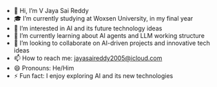 - 👋 Hi, I’m V Jaya Sai Reddy
- 🎓 I’m currently studying at Woxsen University, in my final year
- 👀 I’m interested in AI and its future technology ideas
- 🌱 I’m currently learning about AI agents and LLM working structure
- 💞️ I’m looking to collaborate on AI-driven projects and innovative tech ideas
- 📫 How to reach me: jayasaireddy2005@icloud.com
- 😄 Pronouns: He/Him
- ⚡ Fun fact: I enjoy exploring AI and its new technologies
